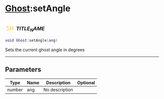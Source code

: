 # [Ghost](../ghost/README.md):setAngle

### <img src="../../.gitbook/assets/shared.png" width="32" height="32" /> $TITLE_NAME$

```lua
void Ghost:setAngle(ang)
```

Sets the current ghost angle in degrees<br>

-----------------
## Parameters

| Type   | Name | Description | Optional |
| ------ | ---- | ----------- | -------: |
| number | ang | No description |  |
